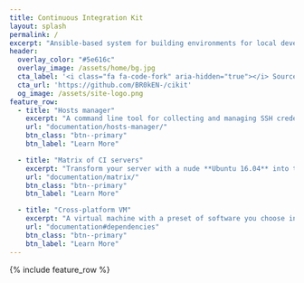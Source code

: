 ```yaml
---
title: Continuous Integration Kit
layout: splash
permalink: /
excerpt: "Ansible-based system for building environments for local development and continuous integration that ships as an extensible package."
header:
  overlay_color: "#5e616c"
  overlay_image: /assets/home/bg.jpg
  cta_label: '<i class="fa fa-code-fork" aria-hidden="true"></i> Source code'
  cta_url: 'https://github.com/BR0kEN-/cikit'
  og_image: /assets/site-logo.png
feature_row:
  - title: "Hosts manager"
    excerpt: "A command line tool for collecting and managing SSH credentials of various hosts."
    url: "documentation/hosts-manager/"
    btn_class: "btn--primary"
    btn_label: "Learn More"

  - title: "Matrix of CI servers"
    excerpt: "Transform your server with a nude **Ubuntu 16.04** into the machine that's able to host **Docker**-based CI servers. 5 minutes and you're done."
    url: "documentation/matrix/"
    btn_class: "btn--primary"
    btn_label: "Learn More"

  - title: "Cross-platform VM"
    excerpt: "A virtual machine with a preset of software you choose interactively. Automatic IP allocation and VPN configuration. **macOS**, **Linux** and **Windows** compatibility."
    url: "documentation#dependencies"
    btn_class: "btn--primary"
    btn_label: "Learn More"
---
```


{% include feature_row %}

